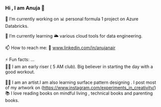 ### Hi , I am Anuja 👋


🔭 I’m currently working on 
   📊 personal formula 1 project on Azure Databricks.                                 
   
🌱 I’m currently learning 
   🌥️ various cloud tools for data engineering.   

📫 How to reach me: 
  🔗 www.linkedin.com/in/anujanair
  
⚡ Fun facts: ...<br />
  🏃‍♀️ I am an early riser ( 5 AM club). Big believer in starting the day with a good workout. <br />  
  👩‍🎨 I am an artist.I am also learning surface pattern designing . I post most of my artwork on 
     (https://www.instagram.com/experiments_in_creativity/)   <br />
  📚 I love reading books on mindful living , technical books and parenting books.<br />

 
